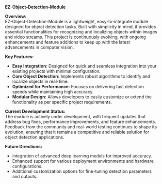 **EZ-Object-Detection-Module**

**Overview:**  
EZ-Object-Detection-Module is a lightweight, easy-to-integrate module designed for object detection tasks. Built with simplicity in mind, it provides essential functionalities for recognizing and localizing objects within images and video streams. This project is continuously evolving, with ongoing enhancements and feature additions to keep up with the latest advancements in computer vision.

**Key Features:**  
- **Easy Integration:** Designed for quick and seamless integration into your existing projects with minimal configuration.  
- **Core Object Detection:** Implements robust algorithms to identify and localize objects in real-time.  
- **Optimized for Performance:** Focuses on delivering fast detection speeds while maintaining high accuracy.  
- **Modular Design:** Allows developers to easily customize or extend the functionality as per specific project requirements.  

**Current Development Status:**  
The module is actively under development, with frequent updates that address bug fixes, performance improvements, and feature enhancements. Feedback from the community and real-world testing continues to shape its evolution, ensuring that it remains a competitive and reliable solution for object detection applications.

**Future Directions:**  
- Integration of advanced deep learning models for improved accuracy.  
- Enhanced support for various deployment environments and hardware configurations.  
- Additional customization options for fine-tuning detection parameters and outputs.

